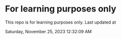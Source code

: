# For learning purposes only
This repo is for learning purposes only.
Last updated at

Saturday, November 25, 2023 12:32:09 AM

